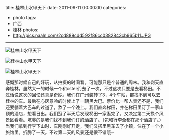 title: 桂林山水甲天下
date: 2011-09-11 00:00:00
categories:
- photo
tags:
- 广西
- 桂林
photos:
- http://pics.naaln.com/2cd889cdd592f86cc0382843cb965b11.JPG
---

![桂林山水甲天下](http://pics.naaln.com/bf92e68e962a41d1747fc944c7423017.JPG)

![桂林山水甲天下](http://pics.naaln.com/4ed9e3b595779d17cbfad2d4a287070a.JPG)

![桂林山水甲天下](http://pics.naaln.com/a1b1cfa18f876f914124b9a25afbb3b9.JPG)

感慨那时候自己的好玩，从拍摄的时间看，可能那只是个普通的周末。我和剃天直奔桂林，虽然大一的时候一个和cster们去了一次，不过这次只要是去看梯田。不过话说这次的回忆还真是奇妙。我们在广州装转了3，4个车站，都找不到可以去桂林的车。最后在心灰意冷的时候上了一辆黑大巴。票价比一帮人贵还不是，我们还要躺着大巴车的过道了，熬了一个晚上。我们直奔梯田，并在梯田里订了一家山顶的酒店，想看日出。我们逛了半天后发现梯田一家逛完了，又决定第二天换个风景区看看。坑爹的是我们找不到我们订的酒店了。（包和行李全都在那个酒店了。）当我们拿到行李下山时，车刚刚好开走，我们又搭里黑车去了小镇，住在了一个小旅馆里。折腾了一天。不过第二天的风景还是很不错哦~